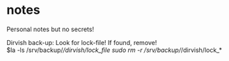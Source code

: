 # notes
Personal notes but no secrets!

Dirvish back-up: Look for lock-file! If found, remove!<br>
$la -ls /srv/backup/*/dirvish/lock_file
sudo rm -r /srv/backup/*/dirvish/lock_*
